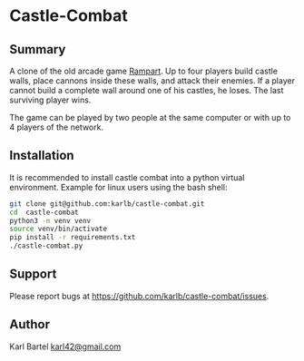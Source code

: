 # Castle-Combat

## Summary

A clone of the old arcade game [Rampart](https://en.wikipedia.org/wiki/Rampart_(video_game)). Up to four players build castle walls, place cannons inside these walls, and attack their enemies. If a player cannot build a complete wall around one of his castles, he loses. The last surviving player wins.

The game can be played by two people at the same computer or with up to 4 players of the network.

## Installation

It is recommended to install castle combat into a python virtual environment. Example for linux users using the bash shell:

```sh
git clone git@github.com:karlb/castle-combat.git
cd  castle-combat
python3 -m venv venv
source venv/bin/activate
pip install -r requirements.txt
./castle-combat.py
```

## Support

Please report bugs at https://github.com/karlb/castle-combat/issues.

## Author

Karl Bartel <karl42@gmail.com>
